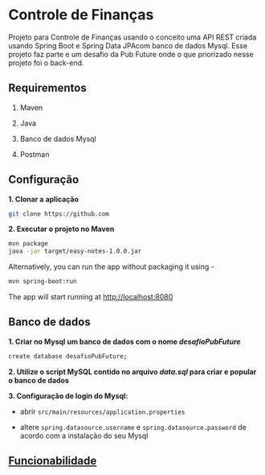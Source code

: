 # Controle de Finanças

Projeto para Controle de Finanças usando o conceito uma API REST criada usando Spring Boot e Spring Data JPAcom banco de dados Mysql. Esse projeto faz parte e um desafio da Pub  Future onde o que priorizado nesse projeto foi o back-end.

## Requirementos

1. Maven

2. Java

3. Banco de dados Mysql

4. Postman 


## Configuração

**1. Clonar a aplicação**

```bash
git clone https://github.com
```
**2. Executar o projeto no Maven**
```bash
mvn package
java -jar target/easy-notes-1.0.0.jar
```

Alternatively, you can run the app without packaging it using -

```bash
mvn spring-boot:run
```

The app will start running at <http://localhost:8080>
## Banco de dados
**1. Criar no Mysql um banco de dados com o nome _desafioPubFuture_**

```bash
create database desafioPubFuture;
```

**2. Utilize o script MySQL contido no arquivo _data.sql_ para criar e popular o banco de dados**

**3. Configuração de login do Mysql:**

+ abrir `src/main/resources/application.properties`

+ altere `spring.datasource.username` e `spring.datasource.password`  de acordo com a instalação do seu Mysql


## [Funcionabilidade](https://github.com/Jbisatto/Cursos-Java/wiki/)

